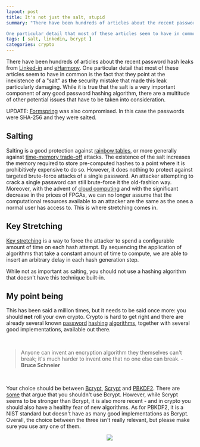 ```yaml
---
layout: post
title: It's not just the salt, stupid
summary: "There have been hundreds of articles about the recent password hash leaks from Linked-in and eHarmony. 

One particular detail that most of these articles seem to have in common is the fact that they point at the inexistence of a 'salt' as the security mistake that made this leak particularly damaging…"
tags: [ salt, linkedin, bcrypt ]
categories: crypto
---
```


There have been hundreds of articles about the recent password hash leaks from [Linked-in](http://www.tomshardware.com/news/LinkedIn-Password-Breach-hack-eharmony,15963.html) and [eHarmony](http://www.networkworld.com/news/2012/070612-eharmony-data-breach-260709.html). One particular detail that most of these articles seem to have in common is the fact that they point at the inexistence of a "salt" as **the** security mistake that made this leak particularly damaging. While it is true that the salt is a very important component of any good password hashing algorithm, there are a multitude of other potential issues that have to be taken into consideration.

UPDATE: [Formspring](http://techgeek.com.au/2012/07/11/formspring-security-breac/) was also compromised. In this case the passwords were SHA-256 and they were salted.

## Salting

Salting is a good protection against [rainbow tables](http://en.wikipedia.org/wiki/Rainbow_table "Rainbow Tables"), or more generally against [time-memory trade-off](http://en.wikipedia.org/wiki/Space%E2%80%93time_tradeoff "Time-Memory tradeoff") attacks. The existence of the salt increases the memory required to store pre-computed hashes to a point where it is prohibitively expensive to do so. However, it does nothing to protect against targeted brute-force attacks of a single password. An attacker attempting to crack a single password can still brute-force it the old-fashion way. Moreover, with the advent of [cloud computing](https://cloudcracker.com/ "Cloud Cracker") and with the significant decrease in the prices of FPGAs, we can no longer assume that the computational resources available to an attacker are the same as the ones a normal user has access to. This is where stretching comes in.

## Key Stretching

[Key stretching](http://en.wikipedia.org/wiki/Key_stretching "Key Stretching") is a way to force the attacker to spend a configurable amount of time on each hash attempt. By sequencing the application of algorithms that take a constant amount of time to compute, we are able to insert an arbitrary delay in each hash generation step.

While not as important as salting, you should not use a hashing algorithm that doesn't have this technique built-in.

## My point being

This has been said a million times, but it needs to be said once more: you should **not** roll your own crypto. Crypto is hard to get right and there are already several known [password](http://en.wikipedia.org/wiki/Bcrypt "Bcrypt") [hashing](http://www.bsdcan.org/2009/schedule/events/147.en.html "Scrypt") [algorithms](http://en.wikipedia.org/wiki/PBKDF2 "PBKDF2"), together with several good implementations, available out there.

<br/>

> Anyone can invent an encryption algorithm they themselves can't break; it's much harder to invent one that no one else can break. - **Bruce Schneier**

<br/>

Your choice should be between [Bcrypt](http://en.wikipedia.org/wiki/Bcrypt "Bcrypt"), [Scrypt](http://www.bsdcan.org/2009/schedule/events/147.en.html "Scrypt") and [PBKDF2](http://en.wikipedia.org/wiki/PBKDF2 "PBKDF2"). There are [some](http://www.unlimitednovelty.com/2012/03/dont-use-bcrypt.html) that argue that you shouldn't use Bcrypt. However, while Scrypt seems to be stronger than Bcrypt, it is also more recent - and in crypto you should also have a healthy fear of new algorithms. As for PBKDF2, it is a NIST standard but doesn't have as many good implementations as Bcrypt. Overall, the choice between the three isn't really relevant, but please make sure you use any one of them.

<img src="http://imgs.xkcd.com/comics/security.png" style="center;margin:0px 30px 100px 270px;" />
